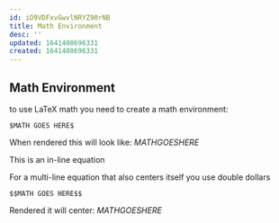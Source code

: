 ```yaml
---
id: iO9VDFxvGwvlNRYZ90rNB
title: Math Environment
desc: ''
updated: 1641408696331
created: 1641408696331
---
```


## Math Environment

to use LaTeX math you need to create a math environment:

```
$MATH GOES HERE$
```

When rendered this will look like: $MATH GOES HERE$

This is an in-line equation

For a multi-line equation that also centers itself you use double dollars

```
$$MATH GOES HERE$$
```

Rendered it will center: $MATH GOES HERE$
